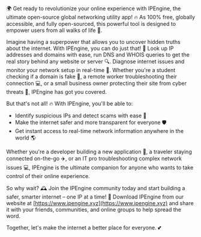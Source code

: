 🌍 Get ready to revolutionize your online experience with IPEngine, the ultimate open-source global networking utility app! 🔥 As 100% free, globally accessible, and fully open-sourced, this powerful tool is designed to empower users from all walks of life 🎉.

Imagine having a superpower that allows you to uncover hidden truths about the internet. With IPEngine, you can do just that! 💪 Look up IP addresses and domains with ease, run DNS and WHOIS queries to get the real story behind any website or server 🔍. Diagnose internet issues and monitor your network setup in real-time 📡. Whether you're a student checking if a domain is fake 👀, a remote worker troubleshooting their connection 💻, or a small business owner protecting their site from cyber threats 🚫, IPEngine has got you covered.

But that's not all! 🔥 With IPEngine, you'll be able to:

* Identify suspicious IPs and detect scams with ease 💸
* Make the internet safer and more transparent for everyone 🛡️
* Get instant access to real-time network information anywhere in the world 🌎

Whether you're a developer building a new application 🔧, a traveler staying connected on-the-go ✈️, or an IT pro troubleshooting complex network issues 💻, IPEngine is the ultimate companion for anyone who wants to take control of their online experience.

So why wait? 🕰️ Join the IPEngine community today and start building a safer, smarter internet – one IP at a time! 🔗 Download IPEngine from our website at [https://www.ipengine.xyz](https://www.ipengine.xyz) and share it with your friends, communities, and online groups to help spread the word.

Together, let's make the internet a better place for everyone. 💕